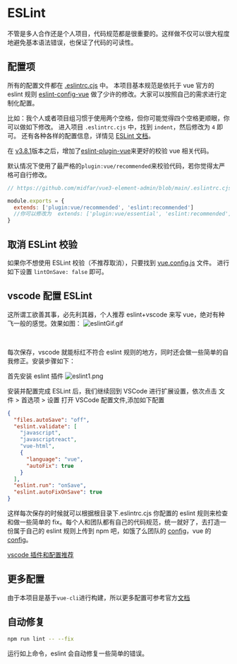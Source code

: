 # ESLint

不管是多人合作还是个人项目，代码规范都是很重要的。这样做不仅可以很大程度地避免基本语法错误，也保证了代码的可读性。

## 配置项

所有的配置文件都在 [.eslintrc.cjs](https://github.com/midfar/vue3-element-admin/blob/main/.eslintrc.cjs) 中。
本项目基本规范是依托于 vue 官方的 eslint 规则 [eslint-config-vue](https://github.com/vuejs/eslint-config-vue) 做了少许的修改。大家可以按照自己的需求进行定制化配置。

比如：我个人或者项目组习惯于使用两个空格，但你可能觉得四个空格更顺眼，你可以做如下修改。
进入项目 `.eslintrc.cjs` 中，找到 `indent`，然后修改为 `4` 即可。 还有各种各样的配置信息，详情见 [ESLint 文档](https://eslint.org/docs/rules/)。

在 [v3.8.1](https://github.com/midfar/vue3-element-admin/releases/tag/v3.8.1)版本之后，增加了[eslint-plugin-vue](https://github.com/vuejs/eslint-plugin-vue)来更好的校验 vue 相关代码。

默认情况下使用了最严格的`plugin:vue/recommended`来校验代码，若你觉得太严格可自行修改。

```js
// https://github.com/midfar/vue3-element-admin/blob/main/.eslintrc.cjs

module.exports = {
  extends: ['plugin:vue/recommended', 'eslint:recommended']
  //你可以修改为  extends: ['plugin:vue/essential', 'eslint:recommended']
}
```

## 取消 ESLint 校验

如果你不想使用 ESLint 校验（不推荐取消），只要找到 [vue.config.js](https://github.com/midfar/vue3-element-admin/blob/main/vue.config.js) 文件。
进行如下设置 `lintOnSave: false` 即可。

## vscode 配置 ESLint

这所谓工欲善其事，必先利其器，个人推荐 eslint+vscode 来写 vue，绝对有种飞一般的感觉。效果如图：
![eslintGif.gif](https://panjiachen.gitee.io/gitee-cdn/vue-element-admin-site/e94a76df-6dc0-4c15-9785-28b553a163e9.png)

<br/>

每次保存，vscode 就能标红不符合 eslint 规则的地方，同时还会做一些简单的自我修正。安装步骤如下：

首先安装 eslint 插件
![eslint1.png](https://panjiachen.gitee.io/gitee-cdn/vue-element-admin-site/72f126cb-09eb-4b27-b02e-65e79eb76220.png)

安装并配置完成 ESLint 后，我们继续回到 VSCode 进行扩展设置，依次点击 文件 > 首选项 > 设置 打开 VSCode 配置文件,添加如下配置

```json
{
  "files.autoSave": "off",
  "eslint.validate": [
    "javascript",
    "javascriptreact",
    "vue-html",
    {
      "language": "vue",
      "autoFix": true
    }
  ],
  "eslint.run": "onSave",
  "eslint.autoFixOnSave": true
}
```

这样每次保存的时候就可以根据根目录下.eslintrc.cjs 你配置的 eslint 规则来检查和做一些简单的 fix。每个人和团队都有自己的代码规范，统一就好了，去打造一份属于自己的 eslint 规则上传到 npm 吧，如饿了么团队的 [config](https://www.npmjs.com/package/eslint-config-elemefe)，vue 的 [config](https://github.com/vuejs/eslint-config-vue)。

[vscode 插件和配置推荐](https://github.com/varHarrie/Dawn-Blossoms/issues/10)

## 更多配置

由于本项目是基于`vue-cli`进行构建，所以更多配置可参考官方[文档](https://cli.vuejs.org/zh/config/#lintonsave)

## 自动修复

```bash
npm run lint -- --fix
```

运行如上命令，eslint 会自动修复一些简单的错误。

